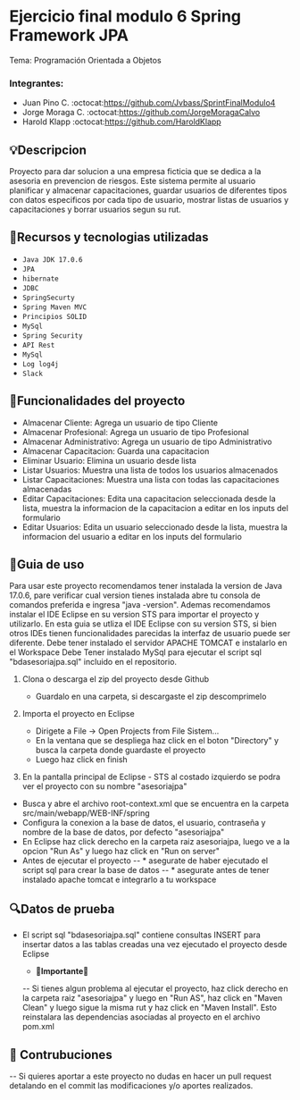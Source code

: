 # Ejercicio final modulo 6 Spring Framework JPA
Tema: Programación Orientada a Objetos
### Integrantes:
+ Juan Pino C. :octocat:https://github.com/Jvbass/SprintFinalModulo4
+ Jorge Moraga C. :octocat:https://github.com/JorgeMoragaCalvo
+ Harold Klapp :octocat:https://github.com/HaroldKlapp
## :bulb:Descripcion 
  Proyecto para dar solucion a una empresa ficticia que se dedica a la asesoria en prevencion de riesgos. Este sistema permite al usuario planificar y almacenar capacitaciones, guardar usuarios de diferentes tipos con datos especificos por cada tipo de usuario, mostrar listas de usuarios y capacitaciones y borrar usuarios segun su rut.

## :wrench:Recursos y tecnologias utilizadas
- `Java JDK 17.0.6`
- `JPA`
- `hibernate`
- `JDBC`
- `SpringSecurty`
- `Spring Maven MVC`
- `Principios SOLID`
- `MySql`
- `Spring Security`
- `API Rest`
- `MySql`
- `Log log4j`
- `Slack`

## :hammer:Funcionalidades del proyecto
  - Almacenar Cliente: Agrega un usuario de tipo Cliente
  - Almacenar Profesional: Agrega un usuario de tipo Profesional
  - Almacenar Administrativo: Agrega un usuario de tipo Administrativo
  - Almacenar Capacitacion: Guarda una capacitacion
  - Eliminar Usuario: Elimina un usuario desde lista
  - Listar Usuarios: Muestra una lista de todos los usuarios almacenados
  - Listar Capacitaciones: Muestra una lista con todas las capacitaciones almacenadas
  - Editar Capacitaciones: Edita una capacitacion seleccionada desde la lista, muestra la informacion de la capacitacion a editar en los inputs del formulario
  - Editar Usuarios: Edita un usuario seleccionado desde la lista, muestra la informacion del usuario a editar en los inputs del formulario    

## :notebook:Guia de uso
Para usar este proyecto recomendamos tener instalada la version de Java 17.0.6, pare verificar cual version tienes instalada abre tu consola de comandos preferida e ingresa "java -version". Ademas recomendamos instalar el IDE Eclipse en su version STS para importar el proyecto y utilizarlo. En esta guia se utliza el IDE Eclipse con su version STS, si bien otros IDEs tienen funcionalidades parecidas la interfaz de usuario puede ser diferente.
Debe tener instalado el servidor APACHE TOMCAT e instalarlo en el Workspace
Debe Tener instalado MySql para ejecutar el script sql "bdasesoriajpa.sql" incluido en el repositorio.
1. Clona o descarga el zip del proyecto desde Github
	- Guardalo en una carpeta, si descargaste el zip descomprimelo
	
2. Importa el proyecto en Eclipse
	- Dirigete a File -> Open Projects from File Sistem...
	- En la ventana que se despliega haz click en el boton "Directory" y busca la carpeta donde guardaste el proyecto
	- Luego haz click en finish
	
3. En la pantalla principal de Eclipse - STS al costado izquierdo se podra ver el proyecto con su nombre "asesoriajpa"
  - Busca y abre el archivo root-context.xml que se encuentra en la carpeta src/main/webapp/WEB-INF/spring
  - Configura la conexion a la base de datos, el usuario, contraseña y nombre de la base de datos, por defecto "asesoriajpa"
  - En Eclipse haz click derecho en la carpeta raiz asesoriajpa, luego ve a la opcion "Run As" y luego haz click en "Run on server"
  - Antes de ejecutar el proyecto
   -- * asegurate de haber ejecutado el script sql para crear la base de datos
   -- * asegurate antes de tener instalado apache tomcat e integrarlo a tu workspace

## :mag:Datos de prueba 
- El script sql "bdasesoriajpa.sql" contiene consultas INSERT para insertar datos a las tablas creadas una vez ejecutado el proyecto desde Eclipse

	- :construction:**Importante**:construction:
		
	-- Si tienes algun problema al ejecutar el proyecto, haz click derecho en la carpeta raiz "asesoriajpa" y luego en "Run AS", haz click en "Maven Clean" y luego sigue la misma rut y haz click en "Maven Install". Esto reinstalara las dependencias asociadas al proyecto en el archivo pom.xml

## :hugs: Contrubuciones 
-- Si quieres aportar a este proyecto no dudas en hacer un pull request detalando en el commit las modificaciones y/o aportes realizados.
